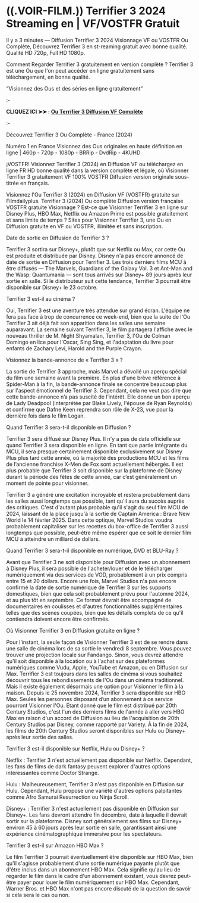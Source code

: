 # ((.VOIR-FILM.)) Terrifier 3 2024 Streaming en | VF/VOSTFR Gratuit
Il y a 3 minutes — Diffusion Terrifier 3 2024 Visionnage VF ou VOSTFR Ou Complète, Découvrez Terrifier 3 en st-reaming gratuit avec bonne qualité. Qualité HD 720p, Full HD 1080p.

Comment Regarder Terrifier 3 gratuitement en version complète ? Terrifier 3 est une Ou que l'on peut accéder en ligne gratuitement sans téléchargement, en bonne qualité.

“Visionnez des Ous et des séries en ligne gratuitement”

:-

**CLIQUEZ ICI ➤➤ : [Ou Terrifier 3 Diffusion VF Complète](https://t.co/ddMOZw1Kv4)**

:-

Découvrez Terrifier 3 Ou Complète - France (2024)

Numéro 1 en France Visionnez des Ous originales en haute définition en ligne | 460p - 720p - 1080p - BRRip - DvdRip - 4KUHD

¡VOSTFR! Visionnez Terrifier 3 (2024) en Diffusion VF ou téléchargez en ligne FR HD bonne qualité dans la version complète et légale, où Visionner Terrifier 3 gratuitement VF 100% VOSTFR Diffusion version originale sous-titrée en français.

Visionnez l'Ou Terrifier 3 (2024) en Diffusion VF (VOSTFR) gratuite sur Filmdailyplus. Terrifier 3 (2024) Ou complète Diffusion version française VOSTFR gratuite Visionnage ? Est-ce que Visionner Terrifier 3 en ligne sur Disney Plus, HBO Max, Netflix ou Amazon Prime est possible gratuitement et sans limite de temps ? Sites pour Visionner Terrifier 3, une Ou en Diffusion gratuite en VF ou VOSTFR, illimitée et sans inscription.

Date de sortie en Diffusion de Terrifier 3 ?

Terrifier 3 sortira sur Disney+, plutôt que sur Netflix ou Max, car cette Ou est produite et distribuée par Disney. Disney n'a pas encore annoncé de date de sortie en Diffusion pour Terrifier 3. Les trois derniers films MCU à être diffusés — The Marvels, Guardians of the Galaxy Vol. 3 et Ant-Man and the Wasp: Quantumania — sont tous arrivés sur Disney+ 89 jours après leur sortie en salle. Si le distributeur suit cette tendance, Terrifier 3 pourrait être disponible sur Disney+ le 23 octobre.

Terrifier 3 est-il au cinéma ?

Oui, Terrifier 3 est une aventure très attendue sur grand écran. L'équipe ne fera pas face à trop de concurrence ce week-end, bien que la suite de l'Ou Terrifier 3 ait déjà fait son apparition dans les salles une semaine auparavant. La semaine suivant Terrifier 3, le film partagera l'affiche avec le nouveau thriller de M. Night Shyamalan, Terrifier 3, l'Ou de Colman Domingo en lice pour l'Oscar, Sing Sing, et l'adaptation du livre pour enfants de Zachary Levi, Harold and the Purple Crayon.

Visionnez la bande-annonce de « Terrifier 3 » ?

La sortie de Terrifier 3 approche, mais Marvel a dévoilé un aperçu spécial du film une semaine avant la première. En plus d'une brève référence à Spider-Man à la fin, la bande-annonce finale se concentre beaucoup plus sur l'aspect émotionnel de Terrifier 3. Cependant, cela ne veut pas dire que cette bande-annonce n’a pas suscité de l’intérêt. Elle donne un bon aperçu de Lady Deadpool (interprétée par Blake Lively, l'épouse de Ryan Reynolds) et confirme que Dafne Keen reprendra son rôle de X-23, vue pour la dernière fois dans le film Logan.

Quand Terrifier 3 sera-t-il disponible en Diffusion ?

Terrifier 3 sera diffusé sur Disney Plus. Il n'y a pas de date officielle sur quand Terrifier 3 sera disponible en ligne. En tant que partie intégrante du MCU, il sera presque certainement disponible exclusivement sur Disney Plus plus tard cette année, où la majorité des productions MCU et les films de l’ancienne franchise X-Men de Fox sont actuellement hébergés. Il est plus probable que Terrifier 3 soit disponible sur la plateforme de Disney durant la période des fêtes de cette année, car c’est généralement un moment de pointe pour visionner.

Terrifier 3 a généré une excitation incroyable et restera probablement dans les salles aussi longtemps que possible, tant qu'il aura du succès auprès des critiques. C'est d'autant plus probable qu'il s'agit du seul film MCU de 2024, laissant de la place jusqu'à la sortie de Captain America : Brave New World le 14 février 2025. Dans cette optique, Marvel Studios voudra probablement capitaliser sur les recettes du box-office de Terrifier 3 aussi longtemps que possible, peut-être même espérer que ce soit le dernier film MCU à atteindre un milliard de dollars.

Quand Terrifier 3 sera-t-il disponible en numérique, DVD et BLU-Ray ?

Avant que Terrifier 3 ne soit disponible pour Diffusion avec un abonnement à Disney Plus, il sera possible de l'acheter/louer et de le télécharger numériquement via des services de VOD, probablement à un prix compris entre 15 et 20 dollars. Encore une fois, Marvel Studios n'a pas encore confirmé la date de sortie numérique de Terrifier 3 sur les supports domestiques, bien que cela soit probablement prévu pour l'automne 2024, et au plus tôt en septembre. Ce format devrait être accompagné de documentaires en coulisses et d'autres fonctionnalités supplémentaires telles que des scènes coupées, bien que les détails complets de ce qu'il contiendra doivent encore être confirmés.

Où Visionner Terrifier 3 en Diffusion gratuite en ligne ?

Pour l’instant, la seule façon de Visionner Terrifier 3 est de se rendre dans une salle de cinéma lors de sa sortie le vendredi 8 septembre. Vous pouvez trouver une projection locale sur Fandango. Sinon, vous devrez attendre qu'il soit disponible à la location ou à l'achat sur des plateformes numériques comme Vudu, Apple, YouTube et Amazon, ou en Diffusion sur Max. Terrifier 3 est toujours dans les salles de cinéma si vous souhaitez découvrir tous les rebondissements de l'Ou dans un cinéma traditionnel. Mais il existe également désormais une option pour Visionner le film à la maison. Depuis le 25 novembre 2024, Terrifier 3 sera disponible sur HBO Max. Seules les personnes disposant d’un abonnement à ce service pourront Visionner l'Ou. Étant donné que le film est distribué par 20th Century Studios, c'est l'un des derniers films de l'année à aller vers HBO Max en raison d'un accord de Diffusion au lieu de l'acquisition de 20th Century Studios par Disney, comme rapporté par Variety. À la fin de 2024, les films de 20th Century Studios seront disponibles sur Hulu ou Disney+ après leur sortie des salles.

Terrifier 3 est-il disponible sur Netflix, Hulu ou Disney+ ?

Netflix : Terrifier 3 n'est actuellement pas disponible sur Netflix. Cependant, les fans de films de dark fantasy peuvent explorer d'autres options intéressantes comme Doctor Strange.

Hulu : Malheureusement, Terrifier 3 n'est pas disponible en Diffusion sur Hulu. Cependant, Hulu propose une variété d'autres options palpitantes comme Afro Samurai Resurrection ou Ninja Scroll.

Disney+ : Terrifier 3 n'est actuellement pas disponible en Diffusion sur Disney+. Les fans devront attendre fin décembre, date à laquelle il devrait sortir sur la plateforme. Disney sort généralement ses films sur Disney+ environ 45 à 60 jours après leur sortie en salle, garantissant ainsi une expérience cinématographique immersive pour les spectateurs.

Terrifier 3 est-il sur Amazon HBO Max ?

Le film Terrifier 3 pourrait éventuellement être disponible sur HBO Max, bien qu'il s'agisse probablement d'une sortie numérique payante plutôt que d'être inclus dans un abonnement HBO Max. Cela signifie qu'au lieu de regarder le film dans le cadre d'un abonnement existant, vous devrez peut-être payer pour louer le film numériquement sur HBO Max. Cependant, Warner Bros. et HBO Max n'ont pas encore discuté de la question de savoir si cela sera le cas ou non.

